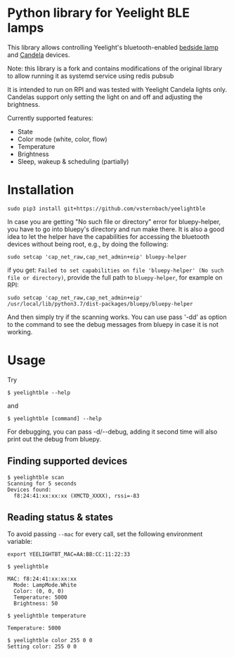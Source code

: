 # Python library for Yeelight BLE lamps

This library allows controlling Yeelight's bluetooth-enabled [bedside lamp](http://www.yeelight.com/en_US/product/yeelight-ctd) and [Candela](https://www.yeelight.com/en_US/product/gingko) devices.

Note: this library is a fork and contains modifications of the original library to allow running it as systemd service using redis pubsub

It is intended to run on RPI and was tested with Yeelight Candela lights only. Candelas support only setting the light on and off and adjusting the brightness.

Currently supported features:
* State
* Color mode (white, color, flow)
* Temperature
* Brightness
* Sleep, wakeup & scheduling (partially)

# Installation

```
sudo pip3 install git+https://github.com/vsternbach/yeelightble
```

In case you are getting "No such file or directory" error for bluepy-helper, you have to go into bluepy's directory and run make there.
It is also a good idea to let the helper have the capabilities for accessing the bluetooth devices without being root, e.g., by doing the following:

```
sudo setcap 'cap_net_raw,cap_net_admin+eip' bluepy-helper
```
if you get: `Failed to set capabilities on file 'bluepy-helper' (No such file or directory)`, provide the full path to `bluepy-helper`, for example on RPI: 
```
sudo setcap 'cap_net_raw,cap_net_admin+eip' /usr/local/lib/python3.7/dist-packages/bluepy/bluepy-helper
```

And then simply try if the scanning works. You can use pass '-dd' as option to the command to see the debug messages from bluepy in case it is not working.

# Usage

Try
```
$ yeelightble --help
```
and
```
$ yeelightble [command] --help
```

For debugging, you can pass -d/--debug, adding it second time will also print out the debug from bluepy.

## Finding supported devices

```
$ yeelightble scan
Scanning for 5 seconds
Devices found:
  f8:24:41:xx:xx:xx (XMCTD_XXXX), rssi=-83

```

## Reading status & states

To avoid passing ```--mac``` for every call, set the following environment variable:

```
export YEELIGHTBT_MAC=AA:BB:CC:11:22:33
```

```
$ yeelightble

MAC: f8:24:41:xx:xx:xx
  Mode: LampMode.White
  Color: (0, 0, 0)
  Temperature: 5000
  Brightness: 50
```

```
$ yeelightble temperature

Temperature: 5000
```

```
$ yeelightble color 255 0 0
Setting color: 255 0 0
```
